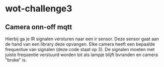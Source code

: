 # wot-challenge3

## Camera onn-off mqtt
Hierbij ga je IR signalen versturen naar een ir sensor. Deze sensor gaat aan de hand van een library deze opvangen.
Elke camera heeft een bepaalde frequentue van signalen (deze code staat op 3). De signalen moeten met juiste frequentie verstuurd worden tot als lampje blijft bvranden en camera "broke" is.
